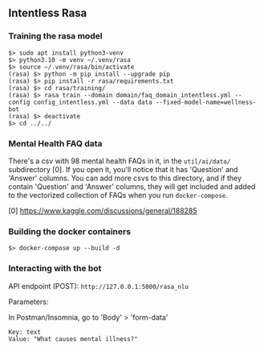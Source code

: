 ## Intentless Rasa

### Training the rasa model

```
$> sudo apt install python3-venv
$> python3.10 -m venv ~/.venv/rasa
$> source ~/.venv/rasa/bin/activate
(rasa) $> python -m pip install --upgrade pip
(rasa) $> pip install -r rasa/requirements.txt
(rasa) $> cd rasa/training/
(rasa) $> rasa train --domain domain/faq_domain_intentless.yml --config config_intentless.yml --data data --fixed-model-name=wellness-bot
(rasa) $> deactivate
$> cd ../../
```

### Mental Health FAQ data

There's a csv with 98 mental health FAQs in it, in the `util/ai/data/` subdirectory [0]. If you open it, you'll notice that it has 'Question' and 'Answer' columns. You can add more csvs to this directory, and if they contain 'Question' and 'Answer' columns, they will get included and added to the vectorized collection of FAQs when you run `docker-compose`.

[0] https://www.kaggle.com/discussions/general/188285

### Building the docker containers

```
$> docker-compose up --build -d
```

### Interacting with the bot

API endpoint (POST):
`http://127.0.0.1:5000/rasa_nlu`

Parameters:

In Postman/Insomnia, go to 'Body' > 'form-data'
```
Key: text
Value: "What causes mental illness?"
```